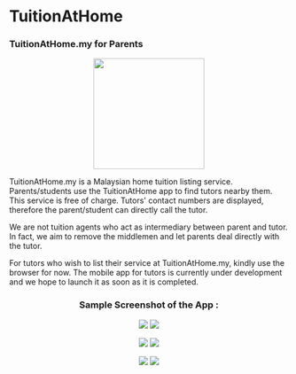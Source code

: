 # TuitionAtHome
### TuitionAtHome.my for Parents

<p align="center">
  <img height="200px" src="https://lh3.googleusercontent.com/WgMS3_RnvRuJeS13BYlzMY6Tl971GnUwYyJXVM0TWlDz02MbN8Wp0mp31Re3RjZTIw">
</p>

TuitionAtHome.my is a Malaysian home tuition listing service. Parents/students use the TuitionAtHome app to find tutors nearby them. This service is free of charge. Tutors' contact numbers are displayed, therefore the parent/student can directly call the tutor. 

We are not tuition agents who act as intermediary between parent and tutor. In fact, we aim to remove the middlemen and let parents deal directly with the tutor.

For tutors who wish to list their service at TuitionAtHome.my, kindly use the browser for now. The mobile app for tutors is currently under development and we hope to launch it as soon as it is completed.

<h3 align="center"> Sample Screenshot of the App : </h3>

<p align="center">
  <img src="https://lh3.googleusercontent.com/5J3OlO8dccQSPA7oDrbu6gge8jnUjNgOwokdQi8LC5uHiXpxfjfWcZqBuFiIjaXR8U4">
  <img src="https://lh3.googleusercontent.com/GozTLr2ZY1ZCJtzptHiEXEN2LpcMaPaq-RUV_6XESnHB4KcCVo3BHczAQbETTQz3ChU">
</p>

<p align="center">
  <img src="https://lh3.googleusercontent.com/WEJvDJV81ko-jXeD-EdVcK6FZp_jiQpCbJHrQsBtNwm6SmXA5j4BMnSVsUEGyM0UXcM">
  <img src="https://lh3.googleusercontent.com/lKR3qr1lMbCt3bX-h4ICU935m4RmmZl9GzOs3dz9mBsG-LPvq3c07bkyrN3N9So6Fg">
</p>

<p align="center">
  <img src="https://lh3.googleusercontent.com/bVYJrLaESIk4rhiQQ3bYPAKKyyzVErv-auuFdrNz2M19_m_YkJTh_hitzS1Oumt3pqw">
  <img src="https://lh3.googleusercontent.com/nFlWqn3Ox8KFXvkCuxR-UsY8LRd2gp7hcyhpxB_UBELXf-M3822b2H6pD5Q2J13uGsYo">
</p>
